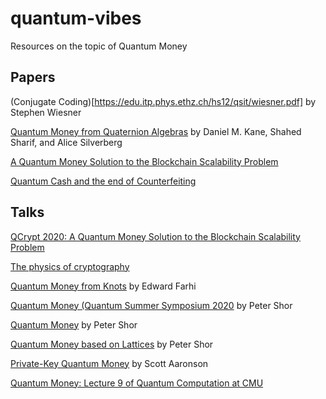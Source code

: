 # quantum-vibes
Resources on the topic of Quantum Money


## Papers
(Conjugate Coding)[https://edu.itp.phys.ethz.ch/hs12/qsit/wiesner.pdf] by Stephen Wiesner

[Quantum Money from Quaternion Algebras](https://arxiv.org/abs/2109.12643) by Daniel M. Kane, Shahed Sharif, and Alice Silverberg

[A Quantum Money Solution to the Blockchain Scalability Problem](https://arxiv.org/abs/2002.11998)

[Quantum Cash and the end of Counterfeiting](https://spectrum.ieee.org/quantum-cash-and-the-end-of-counterfeiting)

## Talks
[QCrypt 2020: A Quantum Money Solution to the Blockchain Scalability Problem](https://youtu.be/P5fpNHi9wLc)

[The physics of cryptography](https://youtu.be/PJo8SzeG9kw)

[Quantum Money from Knots](https://youtu.be/HaJEDyahLZY) by Edward Farhi

[Quantum Money (Quantum Summer Symposium 2020](https://youtu.be/wcR-L_Kun2U) by Peter Shor

[Quantum Money](https://youtu.be/h1ZXD1xbxbw) by Peter Shor

[Quantum Money based on Lattices](https://youtu.be/8fzLByTn8Xk) by Peter Shor

[Private-Key Quantum Money](https://youtu.be/_1vCqwGi4bo) by Scott Aaronson

[Quantum Money: Lecture 9 of Quantum Computation at CMU](https://youtu.be/jvUNt2xnh7g)
